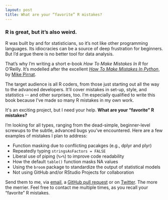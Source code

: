 ```yaml
---
layout: post
title: What are your “favorite” R mistakes?
---
```


### R is great, but it’s also weird. 

R was built by and for statisticians, so it’s not like other programming languages. Its idiocracies can be a source of deep frustration for beginners. But I’d argue there is no better tool for data analysis.

That’s why I’m writing a short e-book *How To Make Mistakes In R* for O’Reilly. It’s modelled after the excellent [*How To Make Mistakes In Python*](http://www.oreilly.com/programming/free/how-to-make-mistakes-in-python.csp), by [Mike Pirnat](http://mike.pirnat.com/). 

The target audience is all R coders, from those just starting out all the way to the advanced developers. It’ll cover mistakes in set-up, style, and statistics -- and other surprises, too. I’m especially qualified to write this book because I’ve made so many R mistakes in my own work.

It's an exciting project, but I need your help. **What are your “favorite” R mistakes?**

I’m looking for all types, ranging from the dead-simple, beginner-level screwups to the subtle, advanced bugs you’ve encountered. Here are a few examples of mistakes I plan to address:

- Function masking due to conflicting pacakges (e.g., dplyr and plyr)
- Repeatedly typing `stringsAsFactors = FALSE`
- Liberal use of piping (`%>%`) to improve code readability
- How the default `table()` function masks NA values
- Using the `broom` package to standardize the output of statistical models
- Not using GitHub and/or RStudio Projects for collaboration

Send them to me, via [email](mailto:andrew.w.flowers@gmail.com), a [GitHub pull request](https://github.com/andrewflowers/how-to-make-mistakes-in-R) or on [Twitter](https://twitter.com/andrewflowers). The more the merrier. Feel free to contact me multiple times, as you recall your “favorite” R mistakes.